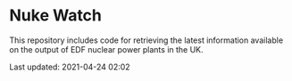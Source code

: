 # Nuke Watch

This repository includes code for retrieving the latest information available on the output of EDF nuclear power plants in the UK.

Last updated: 2021-04-24 02:02